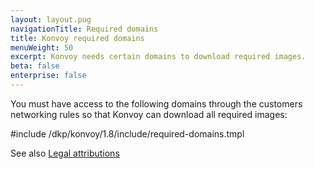 ```yaml
---
layout: layout.pug
navigationTitle: Required domains
title: Konvoy required domains
menuWeight: 50
excerpt: Konvoy needs certain domains to download required images.
beta: false
enterprise: false
---
```


<!-- markdownlint-disable MD004 MD007 MD025 MD030 MD018-->

You must have access to the following domains through the customers networking rules so that Konvoy can download all required images:

#include /dkp/konvoy/1.8/include/required-domains.tmpl

See also [Legal attributions](../../legal/open-source-attribution/)


